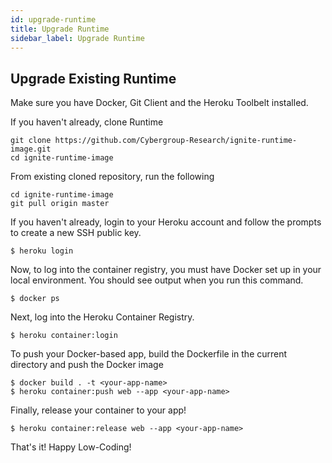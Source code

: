 ```yaml
---
id: upgrade-runtime
title: Upgrade Runtime
sidebar_label: Upgrade Runtime
---
```


## Upgrade Existing Runtime

Make sure you have Docker, Git Client and the Heroku Toolbelt installed.

If you haven't already, clone Runtime

    git clone https://github.com/Cybergroup-Research/ignite-runtime-image.git
    cd ignite-runtime-image
    
From existing cloned repository, run the following

    cd ignite-runtime-image
    git pull origin master

If you haven't already, login to your Heroku account and follow the prompts to create a new SSH public key.

    $ heroku login

Now, to log into the container registry, you must have Docker set up in your local environment. You should see output when you run this command.

    $ docker ps

Next, log into the Heroku Container Registry.

    $ heroku container:login

To push your Docker-based app, build the Dockerfile in the current directory and push the Docker image

    $ docker build . -t <your-app-name>
    $ heroku container:push web --app <your-app-name>

Finally, release your container to your app!

    $ heroku container:release web --app <your-app-name>
    
That's it! Happy Low-Coding!
